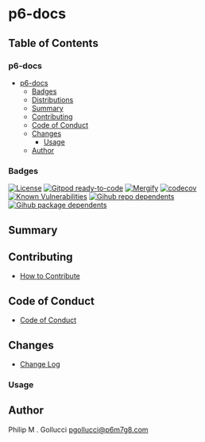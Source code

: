 # p6-docs

## Table of Contents


### p6-docs
- [p6-docs](#p6-docs)
  - [Badges](#badges)
  - [Distributions](#distributions)
  - [Summary](#summary)
  - [Contributing](#contributing)
  - [Code of Conduct](#code-of-conduct)
  - [Changes](#changes)
    - [Usage](#usage)
  - [Author](#author)

### Badges

[![License](https://img.shields.io/badge/License-Apache%202.0-yellowgreen.svg)](https://opensource.org/licenses/Apache-2.0)
[![Gitpod ready-to-code](https://img.shields.io/badge/Gitpod-ready--to--code-blue?logo=gitpod)](https://gitpod.io/#https://github.com/p6m7g8/p6-docs)
[![Mergify](https://img.shields.io/endpoint.svg?url=https://gh.mergify.io/badges/p6m7g8/p6-docs/&style=flat)](https://mergify.io)
[![codecov](https://codecov.io/gh/p6m7g8/p6-docs/branch/master/graph/badge.svg?token=14Yj1fZbew)](https://codecov.io/gh/p6m7g8/p6-docs)
[![Known Vulnerabilities](https://snyk.io/test/github/p6m7g8/p6-docs/badge.svg?targetFile=package.json)](https://snyk.io/test/github/p6m7g8/p6-docs?targetFile=package.json)
[![Gihub repo dependents](https://badgen.net/github/dependents-repo/p6m7g8/p6-docs)](https://github.com/p6m7g8/p6-docs/network/dependents?dependent_type=REPOSITORY)
[![Gihub package dependents](https://badgen.net/github/dependents-pkg/p6m7g8/p6-docs)](https://github.com/p6m7g8/p6-docs/network/dependents?dependent_type=PACKAGE)

## Summary

## Contributing

- [How to Contribute](CONTRIBUTING.md)

## Code of Conduct

- [Code of Conduct](CODE_OF_CONDUCT.md)

## Changes

- [Change Log](CHANGELOG.md)

### Usage


## Author

Philip M . Gollucci <pgollucci@p6m7g8.com>
